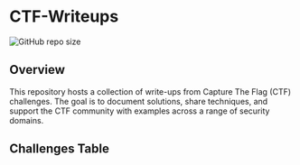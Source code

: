 # CTF-Writeups

![GitHub repo size](https://img.shields.io/github/repo-size/KamilCzajczyk/CTF-Writeups)

## Overview
This repository hosts a collection of write-ups from Capture The Flag (CTF) challenges. The goal is to document solutions, share techniques, and support the CTF community with examples across a range of security domains.

## Challenges Table
<!---
| Folder Name                          | CTF Event / Website    | Difficulty                                                                                      |  Keywords              |
|--------------------------------------|------------------------|-------------------------------------------------------------------------------------------------|------------------------|
|  [Pickle Rick](THM%20Pickle%20Rick)  | TryHackMe              | ![Difficulty: Easy](https://img.shields.io/badge/-Easy-darkgreen)                               | `web`, `linux`         |
-->





